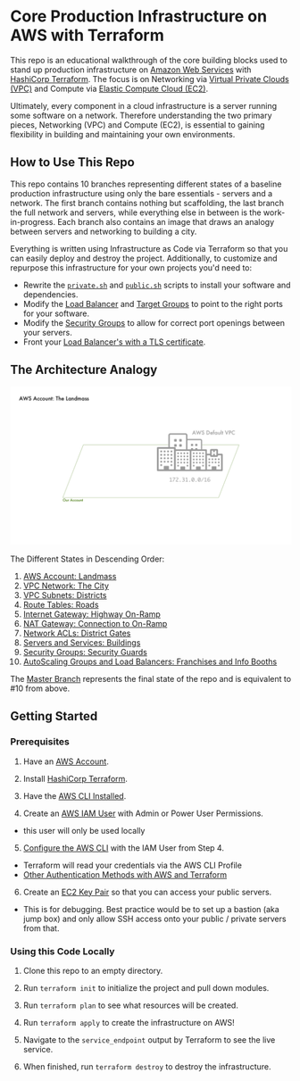 # Core Production Infrastructure on AWS with Terraform

This repo is an educational walkthrough of the core building blocks used to stand up production infrastructure on [Amazon Web Services](https://aws.amazon.com/) with [HashiCorp Terraform](https://www.terraform.io/).  The focus is on Networking via [Virtual Private Clouds (VPC)](https://docs.aws.amazon.com/vpc/latest/userguide/what-is-amazon-vpc.html) and Compute via [Elastic Compute Cloud (EC2)](https://docs.aws.amazon.com/AWSEC2/latest/UserGuide/concepts.html).

Ultimately, every component in a cloud infrastructure is a server running some software on a network.  Therefore understanding the two primary pieces, Networking (VPC) and Compute (EC2), is essential to gaining flexibility in building and maintaining your own environments.

## How to Use This Repo

This repo contains 10 branches representing different states of a baseline production infrastructure using only the bare essentials - servers and a network.  The first branch contains nothing but scaffolding, the last branch the full network and servers, while everything else in between is the work-in-progress.  Each branch also contains an image that draws an analogy between servers and networking to building a city.

Everything is written using Infrastructure as Code via Terraform so that you can easily deploy and destroy the project.  Additionally, to customize and repurpose this infrastructure for your own projects you'd need to:

- Rewrite the [`private.sh`](files/private.sh) and [`public.sh`](files/public.sh) scripts to install your software and dependencies.
- Modify the [Load Balancer](ec2-lb.tf) and [Target Groups](ec2-lb.tf) to point to the right ports for your software.
- Modify the [Security Groups](security-groups.tf) to allow for correct port openings between your servers.
- Front your [Load Balancer's with a TLS certificate](https://docs.aws.amazon.com/elasticloadbalancing/latest/application/create-https-listener.html).

## The Architecture Analogy

![The Servers and Compute to City Analogy](images/core-building-blocks-1.png)

The Different States in Descending Order:

1. [AWS Account: Landmass](https://github.com/jcolemorrison/core-production-infrastructure-aws-terraform/tree/part-1)
2. [VPC Network: The City](https://github.com/jcolemorrison/core-production-infrastructure-aws-terraform/tree/part-2)
3. [VPC Subnets: Districts](https://github.com/jcolemorrison/core-production-infrastructure-aws-terraform/tree/part-3)
4. [Route Tables: Roads](https://github.com/jcolemorrison/core-production-infrastructure-aws-terraform/tree/part-4)
5. [Internet Gateway: Highway On-Ramp](https://github.com/jcolemorrison/core-production-infrastructure-aws-terraform/tree/part-5)
6. [NAT Gateway: Connection to On-Ramp](https://github.com/jcolemorrison/core-production-infrastructure-aws-terraform/tree/part-6)
7. [Network ACLs: District Gates](https://github.com/jcolemorrison/core-production-infrastructure-aws-terraform/tree/part-7)
8. [Servers and Services: Buildings](https://github.com/jcolemorrison/core-production-infrastructure-aws-terraform/tree/part-8)
9. [Security Groups: Security Guards](https://github.com/jcolemorrison/core-production-infrastructure-aws-terraform/tree/part-9)
10. [AutoScaling Groups and Load Balancers: Franchises and Info Booths](https://github.com/jcolemorrison/core-production-infrastructure-aws-terraform/tree/part-10)

The [Master Branch](https://github.com/jcolemorrison/core-production-infrastructure-aws-terraform) represents the final state of the repo and is equivalent to #10 from above.

## Getting Started

### Prerequisites

1. Have an [AWS Account](https://aws.amazon.com/).

2. Install [HashiCorp Terraform](https://www.terraform.io/downloads).

3. Have the [AWS CLI Installed](https://docs.aws.amazon.com/cli/latest/userguide/getting-started-install.html).

4. Create an [AWS IAM User](https://docs.aws.amazon.com/IAM/latest/UserGuide/getting-started_create-admin-group.html) with Admin or Power User Permissions.
  - this user will only be used locally

5. [Configure the AWS CLI](https://docs.aws.amazon.com/cli/latest/userguide/cli-chap-configure.html) with the IAM User from Step 4.
  - Terraform will read your credentials via the AWS CLI Profile
  - [Other Authentication Methods with AWS and Terraform](https://registry.terraform.io/providers/hashicorp/aws/latest/docs#authentication)

6. Create an [EC2 Key Pair](https://docs.aws.amazon.com/AWSEC2/latest/UserGuide/ec2-key-pairs.html) so that you can access your public servers.
  - This is for debugging.  Best practice would be to set up a bastion (aka jump box) and only allow SSH access onto your public / private servers from that.

### Using this Code Locally

1. Clone this repo to an empty directory.

2. Run `terraform init` to initialize the project and pull down modules.

3. Run `terraform plan` to see what resources will be created.

4. Run `terraform apply` to create the infrastructure on AWS!

5. Navigate to the `service_endpoint` output by Terraform to see the live service.

6. When finished, run `terraform destroy` to destroy the infrastructure.
